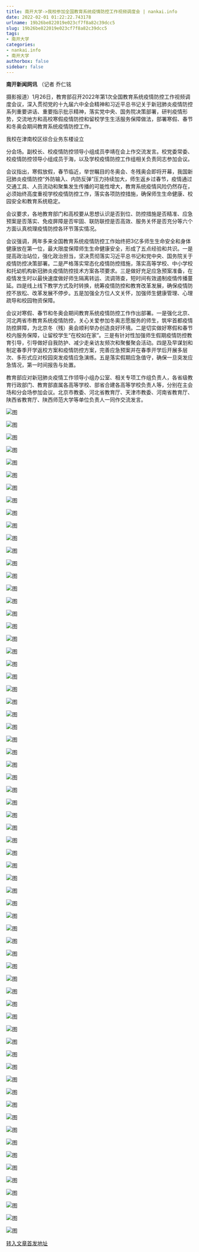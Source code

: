 ```yaml
---
title: 南开大学->我校参加全国教育系统疫情防控工作视频调度会 | nankai.info
date: 2022-02-01 01:22:22.743178
urlname: 19b26be822019e023cf7f8a82c39dcc5
slug: 19b26be822019e023cf7f8a82c39dcc5
tags: 
- 南开大学
categories:
- nankai.info
- 南开大学
authorbox: false
sidebar: false
---
```

**南开新闻网讯** （记者 乔仁铭

摄影报道）1月26日，教育部召开2022年第1次全国教育系统疫情防控工作视频调度会议，深入贯彻党的十九届六中全会精神和习近平总书记关于新冠肺炎疫情防控系列重要讲话、重要指示批示精神，落实党中央、国务院决策部署，研判疫情形势，交流地方和高校寒假疫情防控和留校学生生活服务保障做法，部署寒假、春节和冬奥会期间教育系统疫情防控工作。

我校在津南校区综合业务东楼设立
<!--more-->
分会场。副校长、校疫情防控领导小组成员李靖在会上作交流发言。校党委常委、校疫情防控领导小组成员于海，以及学校疫情防控工作组相关负责同志参加会议。

会议指出，寒假放假，春节临近，举世瞩目的冬奥会、冬残奥会即将开幕，我国新冠肺炎疫情防控“外防输入、内防反弹”压力持续加大，师生返乡过春节，疫情通过交通工具、人员流动和聚集发生传播的可能性增大，教育系统疫情风险仍然存在，必须始终高度重视学校疫情防控工作，落实各项防控措施，确保师生生命健康、校园安全和教育系统稳定。

会议要求，各地教育部门和高校要从思想认识是否到位、防控措施是否精准、应急预案是否落实、免疫屏障是否牢固、联防联控是否高效、服务关怀是否充分等六个方面认真梳理疫情防控各环节落实情况。

会议强调，两年多来全国教育系统疫情防控工作始终把3亿多师生生命安全和身体健康放在第一位，最大限度保障师生生命健康安全，形成了五点经验和共识。一是提高政治站位，强化政治担当，坚决贯彻落实习近平总书记和党中央、国务院关于疫情防控决策部署。二是严格落实常态化疫情防控措施，落实高等学校、中小学校和托幼机构新冠肺炎疫情防控技术方案各项要求。三是做好充足应急预案准备，在疫情发生时以最快速度做好师生隔离转运、流调筛查，短时间有效遏制疫情传播蔓延。四是线上线下教学方式及时转换，统筹疫情防控和教育改革发展，确保疫情防控不放松、改革发展不停步。五是加强全方位人文关怀，加强师生健康管理、心理疏导和校园物资保障。

会议对寒假、春节和冬奥会期间教育系统疫情防控工作作出部署。一是强化北京、河北两省市教育系统疫情防控，关心关爱参加冬奥志愿服务的师生，筑牢首都疫情防控屏障，为北京冬（残）奥会顺利举办创造良好环境。二是切实做好寒假和春节校内服务保障，让留校学生“在校如在家”。三是有针对性加强师生假期疫情防控教育引导，引导做好自我防护、减少走亲访友频次和聚餐聚会活动。四是及早谋划和制定春季开学返校方案和疫情防控方案，完善应急预案并在春季开学后开展多层次、多形式应对校园突发疫情应急演练。五是落实假期应急值守，确保一旦突发应急情况，第一时间报告与处置。

教育部应对新冠肺炎疫情工作领导小组办公室、相关专项工作组负责人，各省级教育行政部门、教育部直属各高等学校、部省合建各高等学校负责人等，分别在主会场和分会场参加会议。北京市教委、河北省教育厅、天津市教委、河南省教育厅、陕西省教育厅、陕西师范大学等单位负责人一同作交流发言。

![图](http://news.nankai.edu.cn/ywsd/system/2022/01/28/g)

![图](http://news.nankai.edu.cn/ywsd/system/2022/01/28/p)

![图](http://news.nankai.edu.cn/ywsd/system/2022/01/28/j)

![图](http://news.nankai.edu.cn/ywsd/system/2022/01/28/)

![图](http://news.nankai.edu.cn/ywsd/system/2022/01/28/8)

![图](http://news.nankai.edu.cn/ywsd/system/2022/01/28/9)

![图](http://news.nankai.edu.cn/ywsd/system/2022/01/28/c)

![图](http://news.nankai.edu.cn/ywsd/system/2022/01/28/6)

![图](http://news.nankai.edu.cn/ywsd/system/2022/01/28/3)

![图](http://news.nankai.edu.cn/ywsd/system/2022/01/28/e)

![图](http://news.nankai.edu.cn/ywsd/system/2022/01/28/f)

![图](http://news.nankai.edu.cn/ywsd/system/2022/01/28/b)

![图](http://news.nankai.edu.cn/ywsd/system/2022/01/28/_)

![图](http://news.nankai.edu.cn/ywsd/system/2022/01/28/0)

![图](http://news.nankai.edu.cn/ywsd/system/2022/01/28/3)

![图](http://news.nankai.edu.cn/ywsd/system/2022/01/28/5)

![图](http://news.nankai.edu.cn/ywsd/system/2022/01/28/4)

![图](http://news.nankai.edu.cn/ywsd/system/2022/01/28/4)

![图](http://news.nankai.edu.cn/ywsd/system/2022/01/28/0)

![图](http://news.nankai.edu.cn/ywsd/system/2022/01/28/0)

![图](http://news.nankai.edu.cn/ywsd/system/2022/01/28/0)

![图](http://news.nankai.edu.cn/ywsd/system/2022/01/28/3)

![图](http://news.nankai.edu.cn/ywsd/system/2022/01/28/0)

![图](http://news.nankai.edu.cn/ywsd/system/2022/01/28/0)

![图](http://news.nankai.edu.cn/)

![图](http://news.nankai.edu.cn/ywsd/system/2022/01/28/5)

![图](http://news.nankai.edu.cn/ywsd/system/2022/01/28/4)

![图](http://news.nankai.edu.cn/ywsd/system/2022/01/28/4)

![图](http://news.nankai.edu.cn/)

![图](http://news.nankai.edu.cn/ywsd/system/2022/01/28/0)

![图](http://news.nankai.edu.cn/ywsd/system/2022/01/28/0)

![图](http://news.nankai.edu.cn/ywsd/system/2022/01/28/0)

![图](http://news.nankai.edu.cn/)

![图](http://news.nankai.edu.cn/ywsd/system/2022/01/28/3)

![图](http://news.nankai.edu.cn/ywsd/system/2022/01/28/0)

![图](http://news.nankai.edu.cn/ywsd/system/2022/01/28/0)

![图](http://news.nankai.edu.cn/)

![图](http://news.nankai.edu.cn/ywsd/system/2022/01/28/c)

![图](http://news.nankai.edu.cn/ywsd/system/2022/01/28/i)

![图](http://news.nankai.edu.cn/ywsd/system/2022/01/28/p)

![图](http://news.nankai.edu.cn/)

![图](http://news.nankai.edu.cn/ywsd/system/2022/01/28/n)

![图](http://news.nankai.edu.cn/ywsd/system/2022/01/28/c)

![图](http://news.nankai.edu.cn/ywsd/system/2022/01/28/)

![图](http://news.nankai.edu.cn/ywsd/system/2022/01/28/u)

![图](http://news.nankai.edu.cn/ywsd/system/2022/01/28/d)

![图](http://news.nankai.edu.cn/ywsd/system/2022/01/28/e)

![图](http://news.nankai.edu.cn/ywsd/system/2022/01/28/)

![图](http://news.nankai.edu.cn/ywsd/system/2022/01/28/i)

![图](http://news.nankai.edu.cn/ywsd/system/2022/01/28/a)

![图](http://news.nankai.edu.cn/ywsd/system/2022/01/28/k)

![图](http://news.nankai.edu.cn/ywsd/system/2022/01/28/n)

![图](http://news.nankai.edu.cn/ywsd/system/2022/01/28/a)

![图](http://news.nankai.edu.cn/ywsd/system/2022/01/28/n)

![图](http://news.nankai.edu.cn/ywsd/system/2022/01/28/)

![图](http://news.nankai.edu.cn/ywsd/system/2022/01/28/s)

![图](http://news.nankai.edu.cn/ywsd/system/2022/01/28/w)

![图](http://news.nankai.edu.cn/ywsd/system/2022/01/28/e)

![图](http://news.nankai.edu.cn/ywsd/system/2022/01/28/n)

![图](http://news.nankai.edu.cn/)

![图](http://news.nankai.edu.cn/)

![图](http://news.nankai.edu.cn/ywsd/system/2022/01/28/:)

![图](http://news.nankai.edu.cn/ywsd/system/2022/01/28/p)

![图](http://news.nankai.edu.cn/ywsd/system/2022/01/28/t)

![图](http://news.nankai.edu.cn/ywsd/system/2022/01/28/t)

![图](http://news.nankai.edu.cn/ywsd/system/2022/01/28/h)

[转入文章首发地址](http://news.nankai.edu.cn/ywsd/system/2022/01/28/030050204.shtml)